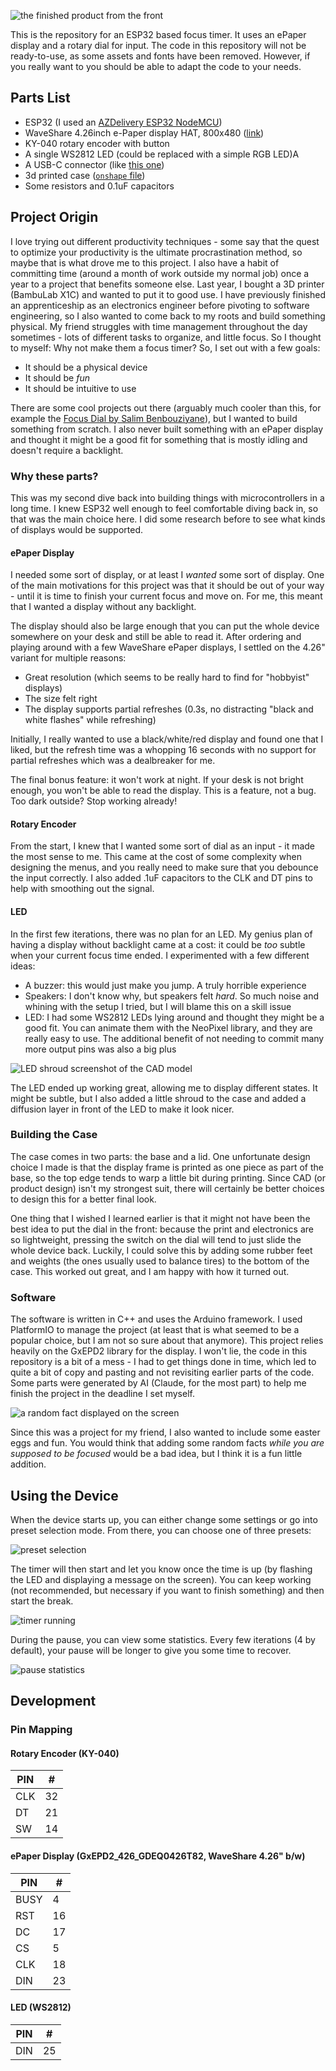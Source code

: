 ![the finished product from the front](docs/front.jpg)

This is the repository for an ESP32 based focus timer. It uses an ePaper display and a rotary dial for input.
The code in this repository will not be ready-to-use, as some assets and fonts have been removed. However, if you really want to you should be able to adapt the code to your needs.

## Parts List

- ESP32 (I used an [AZDelivery ESP32 NodeMCU](https://www.az-delivery.de/en/products/esp32-developmentboard))
- WaveShare 4.26inch e-Paper display HAT, 800x480 ([link](https://www.waveshare.com/4.26inch-e-paper-hat.htm))
- KY-040 rotary encoder with button
- A single WS2812 LED (could be replaced with a simple RGB LED)A
- A USB-C connector (like [this one](https://amzn.eu/d/8UpvqWe))
- 3d printed case ([`onshape` file](https://cad.onshape.com/documents/06055e629740267835bb7660/w/df56eb93ab74e2f4d61e5097/e/21a7853695e4900200750891?renderMode=0&uiState=67e6e3924368850ba92069f6))
- Some resistors and 0.1uF capacitors

## Project Origin

I love trying out different productivity techniques - some say that the quest to optimize your productivity is the ultimate procrastination method, so maybe that is what drove me to this project. I also have a habit of committing time (around a month of work outside my normal job) once a year to a project that benefits someone else. Last year, I bought a 3D printer (BambuLab X1C) and wanted to put it to good use. I have previously finished an apprenticeship as an electronics
engineer before pivoting to software engineering, so I also wanted to come back to my roots and build something physical.
My friend struggles with time management throughout the day sometimes - lots of different tasks to organize, and little focus. So I thought to myself: Why not make them a focus timer? So, I set out with a few goals:

- It should be a physical device
- It should be _fun_
- It should be intuitive to use

There are some cool projects out there (arguably much cooler than this, for example the [Focus Dial by Salim Benbouziyane](https://www.youtube.com/watch?v=nZa-Vqu-_fU)), but I wanted to build something from scratch. I also
never built something with an ePaper display and thought it might be a good fit for something that is mostly idling and doesn't require a backlight.

### Why these parts?

This was my second dive back into building things with microcontrollers in a long time. I knew ESP32 well enough to feel comfortable diving back in, so that was the main choice here. I did some research before to see what kinds of displays would be supported.

#### ePaper Display

I needed some sort of display, or at least I _wanted_ some sort of display. One of the main motivations for this project was that it should be out of your way - until it is time to finish your current focus and move on. For me, this meant that I wanted a display without any backlight.

The display should also be large enough that you can put the whole device somewhere on your desk and still be able to read it. After ordering and playing around with a few WaveShare ePaper displays, I settled on the 4.26" variant for multiple reasons:

- Great resolution (which seems to be really hard to find for "hobbyist" displays)
- The size felt right
- The display supports partial refreshes (0.3s, no distracting "black and white flashes" while refreshing)

Initially, I really wanted to use a black/white/red display and found one that I liked, but the refresh time
was a whopping 16 seconds with no support for partial refreshes which was a dealbreaker for me.

The final bonus feature: it won't work at night. If your desk is not bright enough, you won't be able to read the display. This is a feature, not a bug. Too dark outside? Stop working already!

#### Rotary Encoder

From the start, I knew that I wanted some sort of dial as an input - it made the most sense to me. This came at the cost of some complexity when designing the menus, and you really need to make sure that you debounce the input correctly. I also added .1uF capacitors to the CLK and DT pins to help with smoothing out the signal.

#### LED

In the first few iterations, there was no plan for an LED. My genius plan of having a display without backlight came at a cost: it could be _too_ subtle when your current focus time ended. I experimented with a few different ideas:

- A buzzer: this would just make you jump. A truly horrible experience
- Speakers: I don't know why, but speakers felt _hard_. So much noise and whining with the setup I tried, but I will blame this on a skill issue
- LED: I had some WS2812 LEDs lying around and thought they might be a good fit. You can animate them with the NeoPixel library, and they are really easy to use. The additional benefit of not needing to commit many more output pins was also a big plus

![LED shroud screenshot of the CAD model](docs/led_shroud.png)

The LED ended up working great, allowing me to display different states. It might be subtle, but I also added a little shroud to the case and added a diffusion layer in front of the LED to make it look nicer.

### Building the Case

The case comes in two parts: the base and a lid. One unfortunate design choice I made is that the display frame is printed as one piece as part of the base, so the top edge tends to warp a little bit during printing. Since CAD (or product design) isn't my strongest suit, there will certainly be better choices to design this for a better final look.

One thing that I wished I learned earlier is that it might not have been the best idea to put the dial in the front: because the print and electronics are so lightweight, pressing the switch on the dial will tend to just slide the whole device back. Luckily, I could solve this by adding some rubber feet and weights (the ones usually used to balance tires) to the bottom of the case. This worked out great, and I am happy with how it turned out.

### Software

The software is written in C++ and uses the Arduino framework. I used PlatformIO to manage the project (at least that is what seemed to be a popular choice, but I am not so sure about that anymore). This project relies heavily
on the GxEPD2 library for the display. I won't lie, the code in this repository is a bit of a mess - I had to get things done in time, which led to quite a bit of copy and pasting and not revisiting earlier parts of the code.
Some parts were generated by AI (Claude, for the most part) to help me finish the project in the deadline I set myself.

![a random fact displayed on the screen](docs/timer_running.jpg)

Since this was a project for my friend, I also wanted to include some easter eggs and fun. You would think that adding some random facts _while you are supposed to be focused_ would be a bad idea, but I think it is a fun little addition.

## Using the Device

When the device starts up, you can either change some settings or go into preset selection mode. From there, you can choose one of three presets:

![preset selection](docs/select_preset.jpg)

The timer will then start and let you know once the time is up (by flashing the LED and displaying a message on the screen). You can keep working (not recommended, but necessary if you want to finish something) and then start the break.

![timer running](docs/timer_running.jpg)

During the pause, you can view some statistics. Every few iterations (4 by default), your pause will be longer to give you some time to recover.

![pause statistics](docs/timer_paused.jpg)

## Development

### Pin Mapping

#### Rotary Encoder (KY-040)

| PIN | #   |
| --- | --- |
| CLK | 32  |
| DT  | 21  |
| SW  | 14  |

#### ePaper Display (GxEPD2_426_GDEQ0426T82, WaveShare 4.26" b/w)

| PIN  | #   |
| ---- | --- |
| BUSY | 4   |
| RST  | 16  |
| DC   | 17  |
| CS   | 5   |
| CLK  | 18  |
| DIN  | 23  |

#### LED (WS2812)

| PIN | #   |
| --- | --- |
| DIN | 25  |
